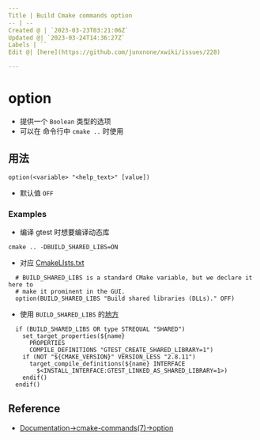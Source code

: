 ```yaml
---
Title | Build Cmake commands option
-- | --
Created @ | `2023-03-23T03:21:06Z`
Updated @| `2023-03-24T14:36:27Z`
Labels | ``
Edit @| [here](https://github.com/junxnone/xwiki/issues/228)

---
```

# option

- 提供一个 `Boolean` 类型的选项
- 可以在 命令行中 `cmake ..` 时使用

## 用法

```
option(<variable> "<help_text>" [value])
```
- 默认值 `OFF`


### Examples
- 编译 gtest 时想要编译动态库

```
cmake .. -DBUILD_SHARED_LIBS=ON
```

- 对应 [CmakeLIsts.txt](https://github.com/google/googletest/blob/5fce13091d223069436ad7a5aad53f026b0f2041/googletest/CMakeLists.txt#L66)

```
  # BUILD_SHARED_LIBS is a standard CMake variable, but we declare it here to
  # make it prominent in the GUI.
  option(BUILD_SHARED_LIBS "Build shared libraries (DLLs)." OFF)
```
- 使用 `BUILD_SHARED_LIBS` 的[地方](https://github.com/google/googletest/blob/e9fb5c7bacc4a25b030569c92ff9f6925288f1c3/googletest/cmake/internal_utils.cmake#L38)
```
  if (BUILD_SHARED_LIBS OR type STREQUAL "SHARED")
    set_target_properties(${name}
      PROPERTIES
      COMPILE_DEFINITIONS "GTEST_CREATE_SHARED_LIBRARY=1")
    if (NOT "${CMAKE_VERSION}" VERSION_LESS "2.8.11")
      target_compile_definitions(${name} INTERFACE
        $<INSTALL_INTERFACE:GTEST_LINKED_AS_SHARED_LIBRARY=1>)
    endif()
  endif()
```


## Reference

- [Documentation->cmake-commands(7)->option](https://cmake.org/cmake/help/latest/command/option.html)
